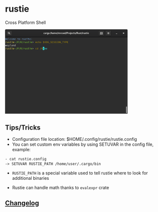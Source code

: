 # rustie
Cross Platform Shell

<img src="./rustie.png" width="80%" height="60%">

## Tips/Tricks

- Configuration file location: $HOME/.config/rustie/rustie.config
- You can set custom env variables by using SETUVAR in the config file, example:
```
- cat rustie.config
-> SETUVAR RUSTIE_PATH /home/user/.cargo/bin
```
- `RUSTIE_PATH` is a special variable used to tell rustie where to look for additional binaries

- Rustie can handle math thanks to `evalexpr` crate

## [Changelog](./CHANGELOG.md)

